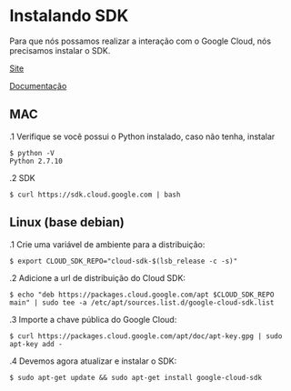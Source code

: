 # Instalando SDK

Para que nós possamos realizar a interação com o Google Cloud, nós precisamos instalar o SDK.

[Site](https://cloud.google.com/sdk/)

[Documentação](https://cloud.google.com/sdk/docs/)

## MAC

.1 Verifique se você possui o Python instalado, caso não tenha, instalar

```shell
$ python -V
Python 2.7.10
```

.2 SDK

```shell
$ curl https://sdk.cloud.google.com | bash
```

## Linux (base debian)

.1 Crie uma variável de ambiente para a distribuição:

```
$ export CLOUD_SDK_REPO="cloud-sdk-$(lsb_release -c -s)"
```

.2 Adicione a url de distribuição do Cloud SDK:

```
$ echo "deb https://packages.cloud.google.com/apt $CLOUD_SDK_REPO main" | sudo tee -a /etc/apt/sources.list.d/google-cloud-sdk.list
```

.3 Importe a chave pública do Google Cloud:

```
$ curl https://packages.cloud.google.com/apt/doc/apt-key.gpg | sudo apt-key add -
```

.4 Devemos agora atualizar e instalar o SDK:

```
$ sudo apt-get update && sudo apt-get install google-cloud-sdk
```
